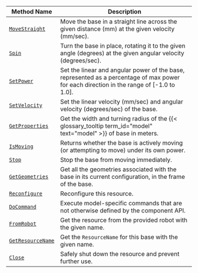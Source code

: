 <!-- prettier-ignore -->
| Method Name | Description |
| ----------- | ----------- |
| [`MoveStraight`](/components/base/#movestraight) | Move the base in a straight line across the given distance (mm) at the given velocity (mm/sec). |
| [`Spin`](/components/base/#spin) | Turn the base in place, rotating it to the given angle (degrees) at the given angular velocity (degrees/sec). |
| [`SetPower`](/components/base/#setpower) | Set the linear and angular power of the base, represented as a percentage of max power for each direction in the range of [-1.0 to 1.0]. |
| [`SetVelocity`](/components/base/#setvelocity) | Set the linear velocity (mm/sec) and angular velocity (degrees/sec) of the base. |
| [`GetProperties`](/components/base/#getproperties) | Get the width and turning radius of the {{< glossary_tooltip term_id="model" text="model" >}} of base in meters. |
| [`IsMoving`](/components/base/#ismoving) | Returns whether the base is actively moving (or attempting to move) under its own power. |
| [`Stop`](/components/base/#stop) | Stop the base from moving immediately. |
| [`GetGeometries`](/components/base/#getgeometries) | Get all the geometries associated with the base in its current configuration, in the frame of the base. |
| [`Reconfigure`](/components/base/#reconfigure) | Reconfigure this resource. |
| [`DoCommand`](/components/base/#docommand) | Execute model-specific commands that are not otherwise defined by the component API. |
| [`FromRobot`](/components/base/#fromrobot) | Get the resource from the provided robot with the given name. |
| [`GetResourceName`](/components/base/#getresourcename) | Get the `ResourceName` for this base with the given name. |
| [`Close`](/components/base/#close) | Safely shut down the resource and prevent further use. |
